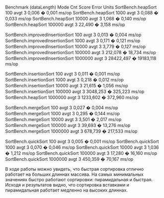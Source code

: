 Benchmark                        (dataLength)  Mode  Cnt     Score     Error  Units
SortBench.heapSort                        100  avgt    3     0,006 �   0,001  ms/op
SortBench.heapSort                       1000  avgt    3     0,088 �   0,033  ms/op
SortBench.heapSort                      10000  avgt    3     1,068 �   0,140  ms/op
SortBench.heapSort                     100000  avgt    3    22,490 �   3,158  ms/op

SortBench.improvedInsertionSort           100  avgt    3     0,013 �   0,004  ms/op
SortBench.improvedInsertionSort          1000  avgt    3     0,171 �   0,121  ms/op
SortBench.improvedInsertionSort         10000  avgt    3     3,779 �   0,127  ms/op
SortBench.improvedInsertionSort        100000  avgt    3   212,078 �  18,734  ms/op
SortBench.improvedInsertionSort       1000000  avgt    3  28422,497 � 19183,118  ms/op

SortBench.insertionSort                   100  avgt    3     0,011 �   0,001  ms/op
SortBench.insertionSort                  1000  avgt    3     0,218 �   0,012  ms/op
SortBench.insertionSort                 10000  avgt    3    21,615 �   1,056  ms/op
SortBench.insertionSort                100000  avgt    3  3048,253 � 325,223  ms/op
SortBench.heapSort                    1000000  avgt    3   1233,602 �   372,960  ms/op

SortBench.mergeSort                       100  avgt    3     0,027 �   0,004  ms/op
SortBench.mergeSort                      1000  avgt    3     0,295 �   0,144  ms/op
SortBench.mergeSort                     10000  avgt    3     3,501 �   2,017  ms/op
SortBench.mergeSort                    100000  avgt    3    39,693 �  13,276  ms/op
SortBench.mergeSort                   1000000  avgt    3    678,739 �   217,533  ms/op

SortBench.quickSort                       100  avgt    3     0,005 �   0,001  ms/op
SortBench.quickSort                      1000  avgt    3     0,070 �   0,046  ms/op
SortBench.quickSort                     10000  avgt    3     1,036 �   1,212  ms/op
SortBench.quickSort                    100000  avgt    3    17,280 �  16,160  ms/op
SortBench.quickSort                   1000000  avgt    3    450,359 �    70,167  ms/op


В ходе работы можно увидеть, что быстрая сортировка отлично работает на больших длиннах массива. 
На самых минимальных значениях быстро работают сортировки: пирамидальная и быстрая.
Исходя и результатов видно, что сортировка вставками и пирамидальная работает медленно на высоких длиннах.